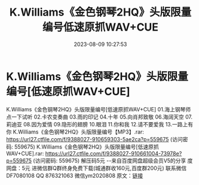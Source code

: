 ﻿---
title: K.Williams《金色钢琴2HQ》头版限量编号低速原抓WAV+CUE
date: 2023-08-09 10:27:53
categories: 新碟专辑、稀有等精品
tags: 纯音雅乐
---
# K.Williams《金色钢琴2HQ》头版限量编号[低速原抓WAV+CUE]

K.Williams《金色钢琴2HQ》头版限量编号[低速原抓WAV+CUE]
01.海上钢琴师
点一下试听
02.卡农变奏曲
03.雨的印记
04.十年
05.向肖邦致敬
06.海阔天空
07.莉迪亚
08.因为爱情
09.隐形的翅膀
10.眼泪
11.你和我
12.请不要爱我
13.一路上有你
K.Williams《金色钢琴2HQ》头版限量编号【MP3】.rar: https://url27.ctfile.com/f/9388027-910659303-5ae2ca?p=559675
(访问密码: 559675)
K.Williams《金色钢琴2HQ》头版限量编号[低速原抓WAV+CUE].rar: https://url27.ctfile.com/f/9388027-910661004-73978e?p=559675
(访问密码: 559675)
解压码5元
--来自百度网盘超级会员V5的分享
度网盘：5元
进微信群Q群终身免费下载(城通群收160元,百度群200元)
联系微信DF7080108 QQ 876321063
微信ym2020808
原文：[链接](https://blog.sina.com.cn/s/blog_1647c7e760103130t.html)